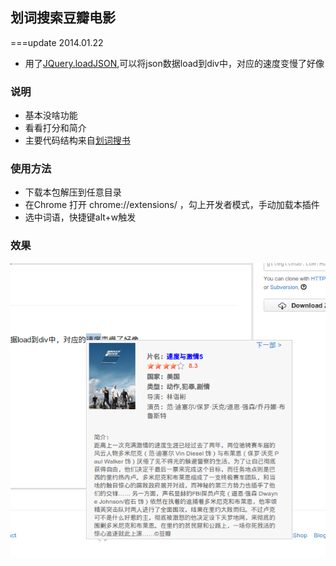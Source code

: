 ## 划词搜索豆瓣电影

===update 2014.01.22

* 用了[JQuery.loadJSON](https://code.google.com/p/jquery-load-json/),可以将json数据load到div中，对应的速度变慢了好像

### 说明

* 基本没啥功能
* 看看打分和简介
* 主要代码结构来自[划词搜书](https://chrome.google.com/webstore/detail/%E5%88%92%E8%AF%8D%E6%90%9C%E4%B9%A6/elomlllekifgalhmacibabmbaencemdl)



### 使用方法
* 下载本包解压到任意目录
* 在Chrome 打开 chrome://extensions/ ，勾上开发者模式，手动加载本插件
* 选中词语，快捷键alt+w触发

### 效果

![如图](pic/example.png?raw=true)<br>


